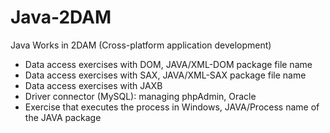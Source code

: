 # Java-2DAM
Java Works in 2DAM (Cross-platform application development)
- Data access exercises with DOM, JAVA/XML-DOM package file name
- Data access exercises with SAX, JAVA/XML-SAX package file name
- Data access exercises with JAXB
- Driver connector (MySQL): managing phpAdmin, Oracle
- Exercise that executes the process in Windows, JAVA/Process name of the JAVA package
